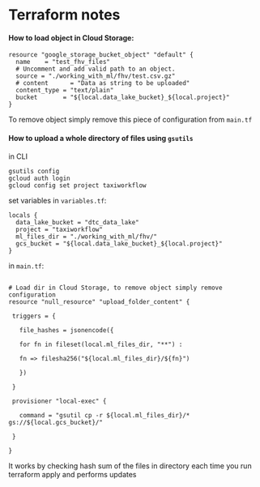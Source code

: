 # Terraform notes

 #### How to load object in Cloud Storage:

```
resource "google_storage_bucket_object" "default" {
  name    = "test_fhv_files"
  # Uncomment and add valid path to an object.
  source = "./working_with_ml/fhv/test.csv.gz"
  # content      = "Data as string to be uploaded"
  content_type = "text/plain"
  bucket       = "${local.data_lake_bucket}_${local.project}"
}
```
To remove object simply remove this piece of configuration from `main.tf`


 #### How to upload a whole directory of files  using `gsutils`

in CLI
```commandline
gsutils config
gcloud auth login
gcloud config set project taxiworkflow
```
set variables in `variables.tf`:
```
locals {
  data_lake_bucket = "dtc_data_lake"
  project = "taxiworkflow"
  ml_files_dir = "./working_with_ml/fhv/"
  gcs_bucket = "${local.data_lake_bucket}_${local.project}"
}
```

in `main.tf`:
```commandline

# Load dir in Cloud Storage, to remove object simply remove configuration
resource "null_resource" "upload_folder_content" {

 triggers = {

   file_hashes = jsonencode({

   for fn in fileset(local.ml_files_dir, "**") :

   fn => filesha256("${local.ml_files_dir}/${fn}")

   })

 }

 provisioner "local-exec" {

   command = "gsutil cp -r ${local.ml_files_dir}/* gs://${local.gcs_bucket}/"

 }

}
```

It works by checking hash sum of the files in directory each time you run terraform apply and performs updates
